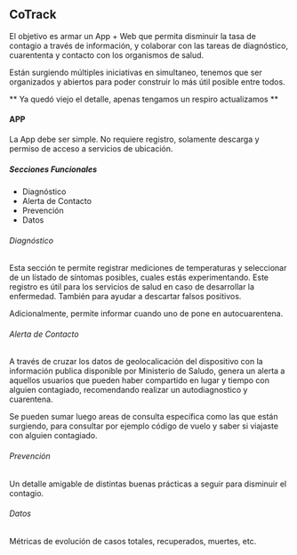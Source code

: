 ## CoTrack

El objetivo es armar un App + Web que permita disminuir la tasa de contagio a través de información, y colaborar con las tareas de diagnóstico, cuarententa y contacto con los organismos de salud.

Están surgiendo múltiples iniciativas en simultaneo, tenemos que ser organizados y abiertos para poder construir lo más útil posible entre todos.

** Ya quedó viejo el detalle, apenas tengamos un respiro actualizamos **

#### APP

La App debe ser simple. No requiere registro, solamente descarga y permiso de acceso a servicios de ubicación.

##### Secciones Funcionales

- Diagnóstico
- Alerta de Contacto
- Prevención
- Datos

###### Diagnóstico

Esta sección te permite registrar mediciones de temperaturas y seleccionar de un lístado de síntomas posibles, cuales estás experimentando. Este registro es útil para los servicios de salud en caso de desarrollar la enfermedad. También para ayudar a descartar falsos positivos.

Adicionalmente, permite informar cuando uno de pone en autocuarentena.

###### Alerta de Contacto

A través de cruzar los datos de geolocalicación del dispositivo con la información publica disponible por Ministerio de Saludo, genera un alerta a aquellos usuarios que pueden haber compartido en lugar y tiempo con alguien contagiado, recomendando realizar un autodiagnostico y cuarentena.

Se pueden sumar luego areas de consulta específica como las que están surgiendo, para consultar por ejemplo código de vuelo y saber si viajaste con alguien contagiado.

###### Prevención

Un detalle amigable de distintas buenas prácticas a seguir para disminuir el contagio.

###### Datos

Métricas de evolución de casos totales, recuperados, muertes, etc.
